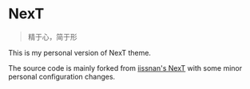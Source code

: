 # NexT

> 精于心，简于形

This is my personal version of NexT theme.

The source code is mainly forked from <a href="http://notes.iissnan.com" target="_blank">iissnan's NexT</a> with some minor personal configuration changes.
